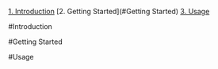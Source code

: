 [1. Introduction](#Introduction)
[2. Getting Started](#Getting Started)
[3. Usage](#Usage)

#Introduction

#Getting Started

#Usage
